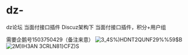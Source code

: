 # dz-
dz论坛 当面付接口插件
Discuz架构下 当面付接口插件，积分+用户组

需要企鹅号1503750429（备注来意）
![3_4S%)HDNT2QUNF29%%59$B](https://github.com/bbs-bbs/dz-/assets/60967057/eea5227e-a2ce-40f1-806d-b831738e1ca3)
![2M)IH3AN 3CRLN81}CFZ)S](https://github.com/bbs-bbs/dz-/assets/60967057/f2c79572-de4a-4e57-a7c6-4ec4b74e9396)
